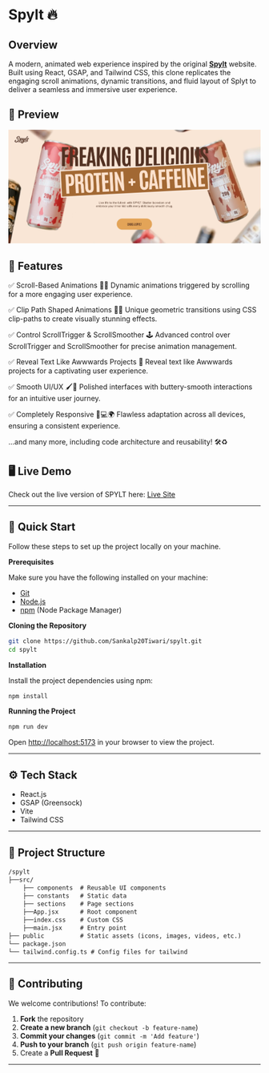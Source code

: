 
# Spylt 🔥

## Overview
A modern, animated web experience inspired by the original **[Spylt](https://www.spylt.com/)** website. Built using React, GSAP, and Tailwind CSS, this clone replicates the engaging scroll animations, dynamic transitions, and fluid layout of Splyt to deliver a seamless and immersive user experience.

## 🎨 Preview
![spylt](public/images/landingPage.png)

## 🚀 Features
✅ Scroll-Based Animations 🔄✨
Dynamic animations triggered by scrolling for a more engaging user experience.

✅ Clip Path Shaped Animations 🔺🎨
Unique geometric transitions using CSS clip-paths to create visually stunning effects.

✅ Control ScrollTrigger & ScrollSmoother 🕹️
Advanced control over ScrollTrigger and ScrollSmoother for precise animation management.

✅ Reveal Text Like Awwwards Projects 🎉
Reveal text like Awwwards projects for a captivating user experience.

✅ Smooth UI/UX 🖌️🚀
Polished interfaces with buttery-smooth interactions for an intuitive user journey.

✅ Completely Responsive 📱💻🌍
Flawless adaptation across all devices, ensuring a consistent experience.

...and many more, including code architecture and reusability! 🛠️♻️

## 🖥️ Live Demo
Check out the live version of SPYLT here: [Live Site](https://spyltgsap.vercel.app/)

---

## 🤸 Quick Start

Follow these steps to set up the project locally on your machine.

**Prerequisites**

Make sure you have the following installed on your machine:

- [Git](https://git-scm.com/)
- [Node.js](https://nodejs.org/en)
- [npm](https://www.npmjs.com/) (Node Package Manager)

**Cloning the Repository**

```bash
git clone https://github.com/Sankalp20Tiwari/spylt.git
cd spylt
```

**Installation**

Install the project dependencies using npm:

```bash
npm install
```

**Running the Project**

```bash
npm run dev
```

Open [http://localhost:5173](http://localhost:5173) in your browser to view the project.


---

## ⚙️ Tech Stack
- React.js
- GSAP (Greensock)
- Vite
- Tailwind CSS

---

## 📂 Project Structure
```
/spylt
├──src/
    ├── components  # Reusable UI components
    ├── constants   # Static data
    ├── sections    # Page sections
    ├──App.jsx      # Root component
    ├──index.css    # Custom CSS
    ├──main.jsx     # Entry point
├── public          # Static assets (icons, images, videos, etc.)
└── package.json
└── tailwind.config.ts # Config files for tailwind
```

---

## 🤝 Contributing
We welcome contributions! To contribute:
1. **Fork** the repository
2. **Create a new branch** (`git checkout -b feature-name`)
3. **Commit your changes** (`git commit -m 'Add feature'`)
4. **Push to your branch** (`git push origin feature-name`)
5. Create a **Pull Request** 🚀

---























